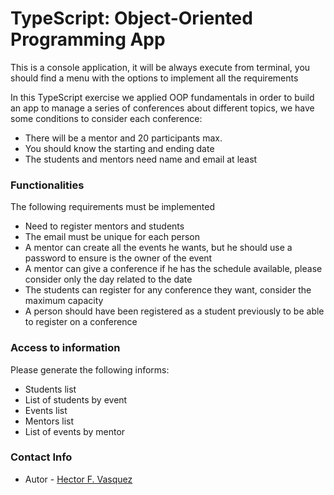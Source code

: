 # TypeScript: Object-Oriented Programming App

This is a console application, it will be always execute from terminal, 
you should find a menu with the options to implement all the requirements

In this TypeScript exercise we applied OOP fundamentals in order
to build an app to manage a series of conferences about different topics, 
we have some conditions to consider each conference:

- There will be a mentor and 20 participants max.
- You should know the starting and ending date
- The students and mentors need name and email at least

  
### Functionalities

The following requirements must be implemented

- Need to register mentors and students
- The email must be unique for each person
- A mentor can create all the events he wants, but he should use a password
to ensure is the owner of the event
- A mentor can give a conference if he has the schedule available, please
consider only the day related to the date
- The students can register for any conference they want, consider the 
maximum capacity
- A person should have been registered as a student previously to  be able to 
register on a conference
  

### Access to information

Please generate the following informs:

- Students list
- List of students by event
- Events list
- Mentors list
- List of events by mentor


### Contact Info
- Autor - [Hector F. Vasquez](https://github.com/hectorvcode/)